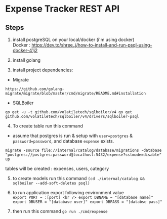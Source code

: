 # Expense Tracker REST API

## Steps
1. install postgreSQL on your local/docker (i'm using docker)\
Docker : https://dev.to/shree_j/how-to-install-and-run-psql-using-docker-41j2

2. install golang

3. install project dependencies:
* Migrate

`https://github.com/golang-migrate/migrate/blob/master/cmd/migrate/README.md#installation`

* SQLBoiler

`go get -u -t github.com/volatiletech/sqlboiler/v4
go get github.com/volatiletech/sqlboiler/v4/drivers/sqlboiler-psql`

4. To create table run this command
* assume that postgres is run & setup with `user=postgres` & `password=password`, and database `expense` exists.

`migrate -source file://internal/catalog/database/migrations -database "postgres://postgres:password@localhost:5432/expense?sslmode=disable" up`

tables will be created : expenses, users, category

5. to create models run this command
`(cd ./internal/catalog && sqlboiler --add-soft-deletes psql)`

6. to run application export following environment value\
`export PORT = :[port] <br />
export DBNAME = "[database name]"
export DBUSER = "[database user]"
export DBPASS = "[databse pass]"`

7. then run this command 
`go run ./cmd/expense`
